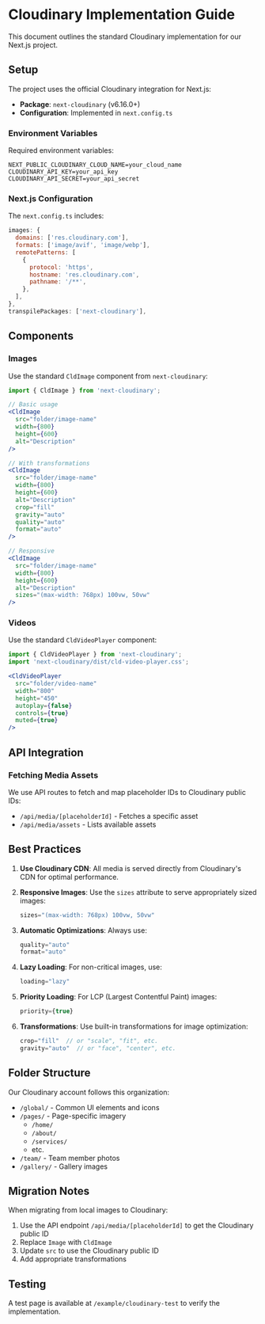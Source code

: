 # Cloudinary Implementation Guide

This document outlines the standard Cloudinary implementation for our Next.js project.

## Setup

The project uses the official Cloudinary integration for Next.js:

- **Package**: `next-cloudinary` (v6.16.0+)
- **Configuration**: Implemented in `next.config.ts`

### Environment Variables

Required environment variables:
```
NEXT_PUBLIC_CLOUDINARY_CLOUD_NAME=your_cloud_name
CLOUDINARY_API_KEY=your_api_key 
CLOUDINARY_API_SECRET=your_api_secret
```

### Next.js Configuration

The `next.config.ts` includes:

```javascript
images: {
  domains: ['res.cloudinary.com'],
  formats: ['image/avif', 'image/webp'],
  remotePatterns: [
    {
      protocol: 'https',
      hostname: 'res.cloudinary.com',
      pathname: '/**',
    },
  ],
},
transpilePackages: ['next-cloudinary'],
```

## Components

### Images

Use the standard `CldImage` component from `next-cloudinary`:

```jsx
import { CldImage } from 'next-cloudinary';

// Basic usage
<CldImage
  src="folder/image-name"
  width={800}
  height={600}
  alt="Description"
/>

// With transformations
<CldImage
  src="folder/image-name"
  width={800}
  height={600}
  alt="Description"
  crop="fill"
  gravity="auto"
  quality="auto"
  format="auto"
/>

// Responsive
<CldImage
  src="folder/image-name"
  width={800}
  height={600}
  alt="Description"
  sizes="(max-width: 768px) 100vw, 50vw"
/>
```

### Videos

Use the standard `CldVideoPlayer` component:

```jsx
import { CldVideoPlayer } from 'next-cloudinary';
import 'next-cloudinary/dist/cld-video-player.css';

<CldVideoPlayer
  src="folder/video-name"
  width="800"
  height="450"
  autoplay={false}
  controls={true}
  muted={true}
/>
```

## API Integration

### Fetching Media Assets

We use API routes to fetch and map placeholder IDs to Cloudinary public IDs:

- `/api/media/[placeholderId]` - Fetches a specific asset
- `/api/media/assets` - Lists available assets

## Best Practices

1. **Use Cloudinary CDN**: All media is served directly from Cloudinary's CDN for optimal performance.

2. **Responsive Images**: Use the `sizes` attribute to serve appropriately sized images:
   ```jsx
   sizes="(max-width: 768px) 100vw, 50vw"
   ```

3. **Automatic Optimizations**: Always use:
   ```jsx
   quality="auto"
   format="auto"
   ```

4. **Lazy Loading**: For non-critical images, use:
   ```jsx
   loading="lazy"
   ```

5. **Priority Loading**: For LCP (Largest Contentful Paint) images:
   ```jsx
   priority={true}
   ```

6. **Transformations**: Use built-in transformations for image optimization:
   ```jsx
   crop="fill"  // or "scale", "fit", etc.
   gravity="auto"  // or "face", "center", etc.
   ```

## Folder Structure

Our Cloudinary account follows this organization:

- `/global/` - Common UI elements and icons
- `/pages/` - Page-specific imagery
  - `/home/`
  - `/about/`
  - `/services/`
  - etc.
- `/team/` - Team member photos
- `/gallery/` - Gallery images

## Migration Notes

When migrating from local images to Cloudinary:

1. Use the API endpoint `/api/media/[placeholderId]` to get the Cloudinary public ID
2. Replace `Image` with `CldImage`
3. Update `src` to use the Cloudinary public ID
4. Add appropriate transformations

## Testing

A test page is available at `/example/cloudinary-test` to verify the implementation. 
